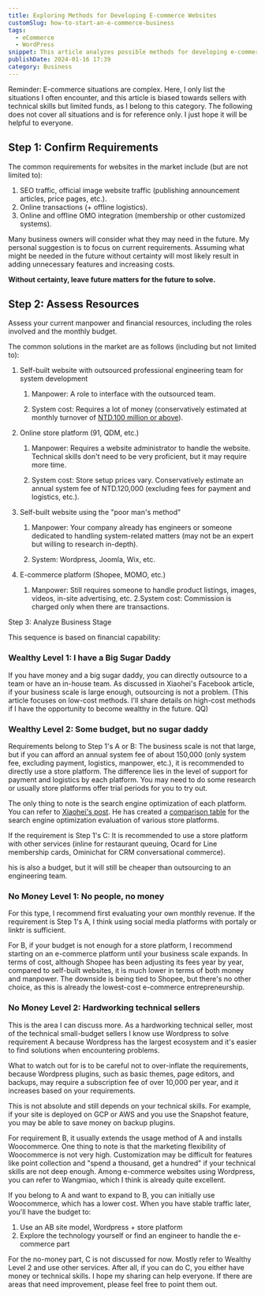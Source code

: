 ```yaml
---
title: Exploring Methods for Developing E-commerce Websites
customSlug: how-to-start-an-e-commerce-business
tags:
  - eCommerce
  - WordPress
snippet: This article analyzes possible methods for developing e-commerce from various angles, including manpower and operations, combined with a comprehensive evaluation based on personal experience. I hope it will be helpful to everyone.
publishDate: 2024-01-16 17:39
category: Business
---
```


Reminder: E-commerce situations are complex. Here, I only list the situations I often encounter, and this article is biased towards sellers with technical skills but limited funds, as I belong to this category. The following does not cover all situations and is for reference only. I just hope it will be helpful to everyone.

## Step 1: Confirm Requirements

The common requirements for websites in the market include (but are not limited to):

1. SEO traffic, official image website traffic (publishing announcement articles, price pages, etc.).
2. Online transactions (+ offline logistics).
3. Online and offline OMO integration (membership or other customized systems).

Many business owners will consider what they may need in the future. My personal suggestion is to focus on current requirements. Assuming what might be needed in the future without certainty will most likely result in adding unnecessary features and increasing costs.

**Without certainty, leave future matters for the future to solve.**

## Step 2: Assess Resources

Assess your current manpower and financial resources, including the roles involved and the monthly budget.

The common solutions in the market are as follows (including but not limited to):

1. Self-built website with outsourced professional engineering team for system development

   1. Manpower: A role to interface with the outsourced team.

   2. System cost: Requires a lot of money (conservatively estimated at monthly turnover of [NTD.100 million or above](https://www.facebook.com/backtrue/posts/pfbid032GgEs2okdwUkRaMotcRjKQoxiqxkzGtjWWP9aqMMjbcKaaK3C8WFtRVPSFBPGaVTl)).

2. Online store platform (91, QDM, etc.)

   1. Manpower: Requires a website administrator to handle the website. Technical skills don't need to be very proficient, but it may require more time.

   2. System cost: Store setup prices vary. Conservatively estimate an annual system fee of NTD.120,000 (excluding fees for payment and logistics, etc.).

3. Self-built website using the "poor man's method"

   1. Manpower: Your company already has engineers or someone dedicated to handling system-related matters (may not be an expert but willing to research in-depth).

   2. System: Wordpress, Joomla, Wix, etc.

4. E-commerce platform (Shopee, MOMO, etc.)

   1. Manpower: Still requires someone to handle product listings, images, videos, in-site advertising, etc.
   2.System cost: Commission is charged only when there are transactions.

Step 3: Analyze Business Stage

This sequence is based on financial capability:

### Wealthy Level 1: I have a Big Sugar Daddy

If you have money and a big sugar daddy, you can directly outsource to a team or have an in-house team. As discussed in Xiaohei's Facebook article, if your business scale is large enough, outsourcing is not a problem. (This article focuses on low-cost methods. I'll share details on high-cost methods if I have the opportunity to become wealthy in the future. QQ)

### Wealthy Level 2: Some budget, but no sugar daddy

Requirements belong to Step 1's A or B: The business scale is not that large, but if you can afford an annual system fee of about 150,000 (only system fee, excluding payment, logistics, manpower, etc.), it is recommended to directly use a store platform. The difference lies in the level of support for payment and logistics by each platform. You may need to do some research or usually store platforms offer trial periods for you to try out.

The only thing to note is the search engine optimization of each platform. You can refer to [Xiaohei's post](https://www.facebook.com/backtrue/posts/pfbid0iSZtZC7yLhA8WdWhyifCAkZUW5D3jJiD3SJy7ABvtbUXch6LZrLEnp6hUaRTBwNml). He has created a [comparison table](https://app.heptabase.com/524d479f-6451-43be-a51c-edf235da26a2/card/2ba3a86e-886a-4d6c-8f8c-67f68001d244) for the search engine optimization evaluation of various store platforms.

If the requirement is Step 1's C: It is recommended to use a store platform with other services (inline for restaurant queuing, Ocard for Line membership cards, Ominichat for CRM conversational commerce).

his is also a budget, but it will still be cheaper than outsourcing to an engineering team.

### No Money Level 1: No people, no money

For this type, I recommend first evaluating your own monthly revenue. If the requirement is Step 1's A, I think using social media platforms with portaly or linktr is sufficient.

For B, if your budget is not enough for a store platform, I recommend starting on an e-commerce platform until your business scale expands.
In terms of cost, although Shopee has been adjusting its fees year by year, compared to self-built websites, it is much lower in terms of both money and manpower. The downside is being tied to Shopee, but there's no other choice, as this is already the lowest-cost e-commerce entrepreneurship.

### No Money Level 2: Hardworking technical sellers

This is the area I can discuss more. As a hardworking technical seller, most of the technical small-budget sellers I know use Wordpress to solve requirement A because Wordpress has the largest ecosystem and it's easier to find solutions when encountering problems.

What to watch out for is to be careful not to over-inflate the requirements, because Wordpress plugins, such as basic themes, page editors, and backups, may require a subscription fee of over 10,000 per year, and it increases based on your requirements.

This is not absolute and still depends on your technical skills. For example, if your site is deployed on GCP or AWS and you use the Snapshot feature, you may be able to save money on backup plugins.

For requirement B, it usually extends the usage method of A and installs Woocommerce. One thing to note is that the marketing flexibility of Woocommerce is not very high. Customization may be difficult for features like point collection and "spend a thousand, get a hundred" if your technical skills are not deep enough. Among e-commerce websites using Wordpress, you can refer to Wangmiao, which I think is already quite excellent.

If you belong to A and want to expand to B, you can initially use Woocommerce, which has a lower cost. When you have stable traffic later, you'll have the budget to:

1. Use an AB site model, Wordpress + store platform
2. Explore the technology yourself or find an engineer to handle the e-commerce part

For the no-money part, C is not discussed for now. Mostly refer to Wealthy Level 2 and use other services. After all, if you can do C, you either have money or technical skills.
I hope my sharing can help everyone. If there are areas that need improvement, please feel free to point them out.
